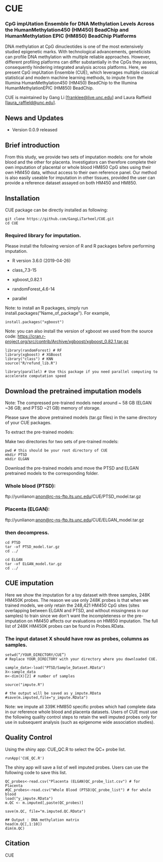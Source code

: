 # CUE
### CpG impUtation Ensemble for DNA Methylation Levels Across the HumanMethylation450 (HM450) BeadChip and HumanMethylation EPIC (HM850) BeadChip Platforms

DNA methylation at CpG dinucleotides is one of the most extensively studied epigenetic marks. 
With technological advancements, geneticists can profile DNA methylation with multiple reliable approaches. 
However, different profiling platforms can differ substantially in the CpGs they assess, consequently hindering integrated analysis across platforms. 
Here, we present CpG impUtation Ensemble (CUE), which leverages multiple classical statistical and modern machine learning methods, to impute from the Illumina HumanMethylation450 (HM450) BeadChip to the Illumina HumanMethylationEPIC (HM850) BeadChip. 

CUE is maintained by Gang Li [franklee@live.unc.edu] and Laura Raffield [laura_raffield@unc.edu].

## News and Updates
* Version 0.0.9 released

## Brief introduction
From this study, we provide two sets of imputation models: one for whole blood and the other for placenta. 
Investigators can therefore complete their own imputation of placental or whole blood HM850 CpG sites using their own HM450 data, without access to their own reference panel. 
Our method is also easily useable for imputation in other tissues, provided the user can provide a reference dataset assayed on both HM450 and HM850.

## Installation 

CUE package can be directly installed as following:
```
git clone https://github.com/GangLiTarheel/CUE.git
cd CUE
```

<!-- ```{r installation}
install.packages("devtools")

devtools::install_github("")
``` -->
<!-- 

## Set up the library
```{r init, message=TRUE}
library("CUE")
``` -->
### Required library for imputation.
Please install the following version of R and R packages before performing imputation.



* R version 3.6.0 (2019-04-26)

* class_7.3-15        
* xgboost_0.82.1      
* randomForest_4.6-14
* parallel

Note: to install an R packages, simply run install.packages("Name_of_package"). For example,
```
install.packages("xgboost")
```

Note: you can also install the version of xgboost we used from the source code:
https://cran.r-project.org/src/contrib/Archive/xgboost/xgboost_0.82.1.tar.gz


```{r init, message=TRUE}
library(randomForest) # RF
library(xgboost) # XGBoost
library("class") # KNN
source("R/refund_lib.R")

library(parallel) # Use this package if you need parallel computing to accelerate computation speed

```

## Download the pretrained imputation models 

Note: The compressed pre-trained models need around ~ 58 GB (ELGAN ~36 GB; and PTSD ~21 GB) memory of storage.


Please save the above pretrained models (tar.gz files) in the same directory of your CUE packages.

To extract the pre-trained models:

Make two directories for two sets of pre-trained models:
```
pwd # this should be your root directory of CUE
mkdir PTSD
mkdir ELGAN
```

Download the pre-trained models amd move the PTSD and ELGAN pretrained models to the corresponding folder.
### Whole blood (PTSD): 
ftp://yunlianon:anon@rc-ns-ftp.its.unc.edu/CUE/PTSD_model.tar.gz
### Placenta (ELGAN): 
ftp://yunlianon:anon@rc-ns-ftp.its.unc.edu/CUE/ELGAN_model.tar.gz


###  then decompress.

```
cd PTSD
tar -xf PTSD_model.tar.gz
cd ../

cd ELGAN
tar -xf ELGAN_model.tar.gz
cd ../
```

## CUE imputation
Here we show the imputation for a toy dataset with three samples, 248K HM450K probes. 
The reason we use only 248K probes is that when we trained models, we only retain the 248,421 HM450 CpG sites (sites overlapping between ELGAN and PTSD, and without missingness in our samples) to train since we don't want the incompleteness or the pre-imputation on HM450 affects our evaluations on HM850 imputation.
The full list of 248K HM450K probes can be found in Probes.RData.
###  The input dataset X should have row as probes, columns as samples.
```{r perform imputation}
setwd(“/YOUR_DIRECTORY/CUE”)
# Replace YOUR_DIRECTORY with your directory where you downloaded CUE.

sample_data<-load("PTSD/Sample_Dataset.RData")
X<-sample_data
m<-dim(X)[2] # number of samples

source("impute.R")

# the output will be saved as y_impute.RData
#save(m.imputed,file="y_impute.RData")

```

<!-- #m.imputed<-CUE.impute(X=X,m=m,tissue="PTSD") -->

Note: we impute all 339K HM850 specific probes which had complete data in our reference whole blood and placenta datasets. Users of CUE must use the following quality control steps to retain the well imputed probes only for use in subsequent analysis (such as epigenome wide association studies).

## Quality Control
Using the shiny app: CUE_QC.R to select the QC+ probe list.
```{r CUE_QC}
runApp('CUE_QC.R')
```
The shiny app will save a list of well imputed probes. Users can use the following code to save this list. 

```{r subset}
QC_probes<-read.csv("Placenta (ELGAN)QC_probe_list.csv") # for Placenta
#QC_probes<-read.csv("Whole Blood (PTSD)QC_probe_list") # for whole blood
load("y_impute.RData")
m.QC <- m.imputed[,paste(QC_probes)]

save(m.QC, file="m.imputed.QC.RData")
```


```{r output from CUE}
## Output : DNA methylation matrix
head(m.QC[,1:10])
dim(m.QC)
```

## Citation
CUE

